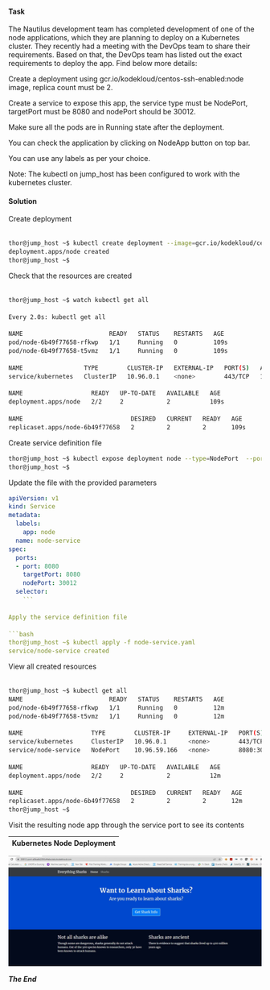 #### Task

The Nautilus development team has completed development of one of the node applications, which they are planning to deploy on a Kubernetes cluster. They recently had a meeting with the DevOps team to share their requirements. Based on that, the DevOps team has listed out the exact requirements to deploy the app. Find below more details:



Create a deployment using gcr.io/kodekloud/centos-ssh-enabled:node image, replica count must be 2.

Create a service to expose this app, the service type must be NodePort, targetPort must be 8080 and nodePort should be 30012.

Make sure all the pods are in Running state after the deployment.

You can check the application by clicking on NodeApp button on top bar.

You can use any labels as per your choice.

Note: The kubectl on jump_host has been configured to work with the kubernetes cluster.

#### Solution

Create deployment
```bash

thor@jump_host ~$ kubectl create deployment --image=gcr.io/kodekloud/centos-ssh-enabled:node --replicas=2 node
deployment.apps/node created
thor@jump_host ~$ 
```


Check that the resources are created

```bash

thor@jump_host ~$ watch kubectl get all

Every 2.0s: kubectl get all                                                                                                                            Mon Jan 16 07:28:20 2023

NAME                        READY   STATUS    RESTARTS   AGE
pod/node-6b49f77658-rfkwp   1/1     Running   0          109s
pod/node-6b49f77658-t5vmz   1/1     Running   0          109s

NAME                 TYPE        CLUSTER-IP   EXTERNAL-IP   PORT(S)   AGE
service/kubernetes   ClusterIP   10.96.0.1    <none>        443/TCP   126m

NAME                   READY   UP-TO-DATE   AVAILABLE   AGE
deployment.apps/node   2/2     2            2           109s

NAME                              DESIRED   CURRENT   READY   AGE
replicaset.apps/node-6b49f77658   2         2         2       109s
```

Create service definition file

```bash
thor@jump_host ~$ kubectl expose deployment node --type=NodePort  --port=8080 --name=node-service --dry-run=client -o yaml > node-service.yaml
thor@jump_host ~$ 
```

Update the file with the provided parameters

```yaml
apiVersion: v1
kind: Service
metadata:
  labels:
    app: node
  name: node-service
spec:
  ports:
  - port: 8080
    targetPort: 8080
    nodePort: 30012
  selector:
  	```

Apply the service definition file 

```bash
thor@jump_host ~$ kubectl apply -f node-service.yaml 
service/node-service created
```

View all created resources

```bash

thor@jump_host ~$ kubectl get all
NAME                        READY   STATUS    RESTARTS   AGE
pod/node-6b49f77658-rfkwp   1/1     Running   0          12m
pod/node-6b49f77658-t5vmz   1/1     Running   0          12m

NAME                   TYPE        CLUSTER-IP     EXTERNAL-IP   PORT(S)          AGE
service/kubernetes     ClusterIP   10.96.0.1      <none>        443/TCP          2m6s
service/node-service   NodePort    10.96.59.166   <none>        8080:30012/TCP   33s

NAME                   READY   UP-TO-DATE   AVAILABLE   AGE
deployment.apps/node   2/2     2            2           12m

NAME                              DESIRED   CURRENT   READY   AGE
replicaset.apps/node-6b49f77658   2         2         2       12m
thor@jump_host ~$ 
```

Visit the resulting node app through the service port to see its contents


Kubernetes Node Deployment              |  
:-------------------------:|
![Kubernetes Node Deployment](https://github.com/fred-juma/Kodekloud-Engineer-Tasks/blob/main/images/nodeapp.JPG)

***The End***
